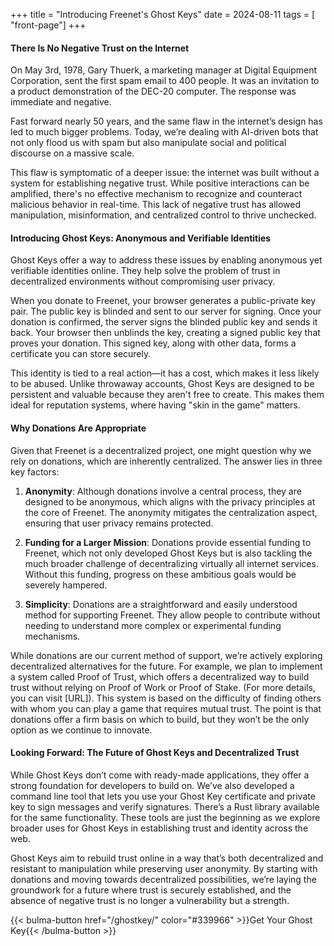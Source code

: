 +++
title = "Introducing Freenet's Ghost Keys"
date = 2024-08-11
tags = [ "front-page"]
+++

#### There Is No Negative Trust on the Internet

On May 3rd, 1978, Gary Thuerk, a marketing manager at Digital Equipment Corporation, sent the first
spam email to 400 people. It was an invitation to a product demonstration of the DEC-20 computer.
The response was immediate and negative.

Fast forward nearly 50 years, and the same flaw in the internet’s design has led to much bigger
problems. Today, we’re dealing with AI-driven bots that not only flood us with spam but also
manipulate social and political discourse on a massive scale.

This flaw is symptomatic of a deeper issue: the internet was built without a system for establishing
negative trust. While positive interactions can be amplified, there's no effective mechanism to
recognize and counteract malicious behavior in real-time. This lack of negative trust has allowed
manipulation, misinformation, and centralized control to thrive unchecked.

#### Introducing Ghost Keys: Anonymous and Verifiable Identities

Ghost Keys offer a way to address these issues by enabling anonymous yet verifiable identities
online. They help solve the problem of trust in decentralized environments without compromising user
privacy.

When you donate to Freenet, your browser generates a public-private key pair. The public key is
blinded and sent to our server for signing. Once your donation is confirmed, the server signs the
blinded public key and sends it back. Your browser then unblinds the key, creating a signed public
key that proves your donation. This signed key, along with other data, forms a certificate you can
store securely.

This identity is tied to a real action—it has a cost, which makes it less likely to be abused.
Unlike throwaway accounts, Ghost Keys are designed to be persistent and valuable because they aren't
free to create. This makes them ideal for reputation systems, where having "skin in the game"
matters.

#### Why Donations Are Appropriate

Given that Freenet is a decentralized project, one might question why we rely on donations, which
are inherently centralized. The answer lies in three key factors:

1. **Anonymity**: Although donations involve a central process, they are designed to be anonymous,
   which aligns with the privacy principles at the core of Freenet. The anonymity mitigates the
   centralization aspect, ensuring that user privacy remains protected.

2. **Funding for a Larger Mission**: Donations provide essential funding to Freenet, which not only
   developed Ghost Keys but is also tackling the much broader challenge of decentralizing virtually
   all internet services. Without this funding, progress on these ambitious goals would be severely
   hampered.

3. **Simplicity**: Donations are a straightforward and easily understood method for supporting
   Freenet. They allow people to contribute without needing to understand more complex or
   experimental funding mechanisms.

While donations are our current method of support, we’re actively exploring decentralized
alternatives for the future. For example, we plan to implement a system called Proof of Trust, which
offers a decentralized way to build trust without relying on Proof of Work or Proof of Stake. (For
more details, you can visit [URL]). This system is based on the difficulty of finding others with
whom you can play a game that requires mutual trust. The point is that donations offer a firm basis
on which to build, but they won’t be the only option as we continue to innovate.

#### Looking Forward: The Future of Ghost Keys and Decentralized Trust

While Ghost Keys don’t come with ready-made applications, they offer a strong foundation for
developers to build on. We’ve also developed a command line tool that lets you use your Ghost Key
certificate and private key to sign messages and verify signatures. There’s a Rust library available
for the same functionality. These tools are just the beginning as we explore broader uses for Ghost
Keys in establishing trust and identity across the web.

Ghost Keys aim to rebuild trust online in a way that’s both decentralized and resistant to
manipulation while preserving user anonymity. By starting with donations and moving towards
decentralized possibilities, we’re laying the groundwork for a future where trust is securely
established, and the absence of negative trust is no longer a vulnerability but a strength.

{{< bulma-button href="/ghostkey/" color="#339966" >}}Get Your Ghost Key{{< /bulma-button >}}
